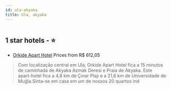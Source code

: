 ```yaml
---
id: ula-akyaka
title: Ula, akyaka
---
```


<center><img src="https://i.travelapi.com/hotels/39000000/38440000/38436600/38436583/a53f27c5_z.jpg" alt="" /></center>


##  1 star hotels - ⭐️

-    [Orkide Apart Hotel](https://us.hurb.com/hotels/ula/orkide-apart-hotel-HT-BD19?cmp=18055) Prices from R$ 612,05
   > Com localização central em Ula, Orkide Apart Hotel fica a 15 minutos de caminhada de Akyaka Azmak Deresi e Praia de Akyaka.  Este apart-hotel fica a 4,8 km de Çınar Plajı e a 21,6 km de Universidade de Muğla.Sinta-se em casa em um de nossos 20 quartos ind
